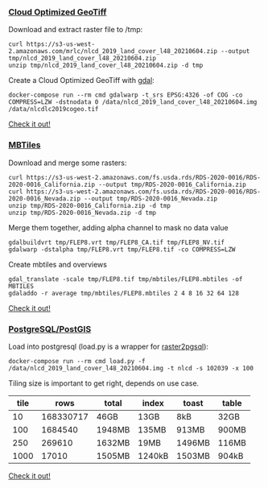 ### [Cloud Optimized GeoTiff](https://www.cogeo.org/)

Download and extract raster file to /tmp:

    curl https://s3-us-west-2.amazonaws.com/mrlc/nlcd_2019_land_cover_l48_20210604.zip --output tmp/nlcd_2019_land_cover_l48_20210604.zip
    unzip tmp/nlcd_2019_land_cover_l48_20210604.zip -d tmp

Create a Cloud Optimized GeoTiff with [gdal](https://gdal.org/):

    docker-compose run --rm cmd gdalwarp -t_srs EPSG:4326 -of COG -co COMPRESS=LZW -dstnodata 0 /data/nlcd_2019_land_cover_l48_20210604.img /data/nlcdlc2019cogeo.tif

[Check it out!](http://localhost:8080/index.html)

### [MBTiles](https://docs.mapbox.com/help/glossary/mbtiles/)

Download and merge some rasters:

    curl https://s3-us-west-2.amazonaws.com/fs.usda.rds/RDS-2020-0016/RDS-2020-0016_California.zip --output tmp/RDS-2020-0016_California.zip
    curl https://s3-us-west-2.amazonaws.com/fs.usda.rds/RDS-2020-0016/RDS-2020-0016_Nevada.zip --output tmp/RDS-2020-0016_Nevada.zip
    unzip tmp/RDS-2020-0016_California.zip -d tmp
    unzip tmp/RDS-2020-0016_Nevada.zip -d tmp

Merge them together, adding alpha channel to mask no data value

    gdalbuildvrt tmp/FLEP8.vrt tmp/FLEP8_CA.tif tmp/FLEP8_NV.tif
    gdalwarp -dstalpha tmp/FLEP8.vrt tmp/FLEP8.tif -co COMPRESS=LZW

Create mbtiles and overviews

    gdal_translate -scale tmp/FLEP8.tif tmp/mbtiles/FLEP8.mbtiles -of MBTILES
    gdaladdo -r average tmp/mbtiles/FLEP8.mbtiles 2 4 8 16 32 64 128

[Check it out!](http://localhost:8000/services/FLEP8/map)

### [PostgreSQL/PostGIS](https://postgis.net/)

Load into postgresql (load.py is a wrapper for [raster2pgsql](https://postgis.net/docs/using_raster_dataman.html#RT_Raster_Loader)):

    docker-compose run --rm cmd load.py -f /data/nlcd_2019_land_cover_l48_20210604.img -t nlcd -s 102039 -x 100

Tiling size is important to get right, depends on use case.

|tile|rows|total|index|toast|table|
|----|----|-----|-----|-----|-----|
|10|168330717|46GB|13GB|8kB|32GB|
|100|1684540|1948MB|135MB|913MB|900MB|
|250|269610|1632MB|19MB|1496MB|116MB|
|1000|17010|1505MB|1240kB|1503MB|904kB|


[Check it out!](http://localhost:8888/public.nlcd.html)